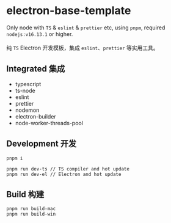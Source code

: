 # electron-base-template

Only node with `TS` & `eslint` & `prettier` etc, using `pnpm`, required `nodejs:v16.13.1` or higher.
<br><br>
纯 `TS` Electron 开发模板，集成 `eslint`、`prettier` 等实用工具。

## Integrated 集成

-   typescript
-   ts-node
-   eslint
-   prettier
-   nodemon
-   electron-builder
-   node-worker-threads-pool

## Development 开发

```shell
pnpm i

pnpm run dev-ts // TS compiler and hot update
pnpm run dev-el // Electron and hot update
```

## Build 构建

```shell
pnpm run build-mac
pnpm run build-win
```
